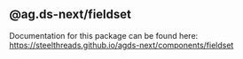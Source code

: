 ## @ag.ds-next/fieldset

Documentation for this package can be found here: https://steelthreads.github.io/agds-next/components/fieldset
